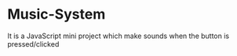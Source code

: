 # Music-System
It is a JavaScript mini project which make sounds when the button is pressed/clicked
